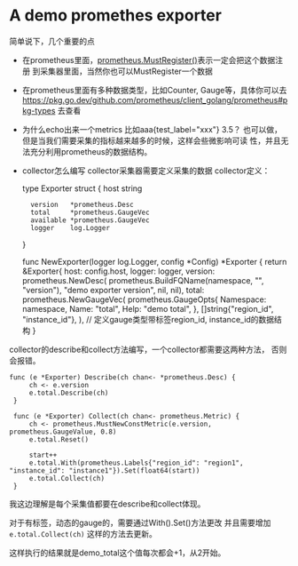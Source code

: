 # A demo promethes exporter
简单说下，几个重要的点

-   在prometheus里面，[prometheus.MustRegister()](https://pkg.go.dev/github.com/prometheus/client_golang/prometheus#MustRegister)表示一定会把这个数据注册
    到采集器里面，当然你也可以MustRegister一个数据
-   在prometheus里面有多种数据类型，比如Counter, Gauge等，具体你可以去
    <https://pkg.go.dev/github.com/prometheus/client_golang/prometheus#pkg-types>
    去查看
-   为什么echo出来一个metrics 比如aaa{test\_label="xxx"} 3.5？
    也可以做，但是当我们需要采集的指标越来越多的时候，这样会些微影响可读
    性，并且无法充分利用prometheus的数据结构。
-   collector怎么编写
    collector采集器需要定义采集的数据
    collector定义：

    type Exporter struct {
    	  host       string
    
    	  version   *prometheus.Desc
    	  total     *prometheus.GaugeVec
    	  available *prometheus.GaugeVec
    	  logger    log.Logger
      }
    
      func NewExporter(logger log.Logger, config *Config) *Exporter {
    	  return &Exporter{
    		  host:       config.host,
    		  logger:     logger,
    		  version: prometheus.NewDesc(
    			  prometheus.BuildFQName(namespace, "", "version"),
    			  "demo exporter version",
    			  nil,
    			  nil),
    		  total: prometheus.NewGaugeVec(
    			  prometheus.GaugeOpts{
    				  Namespace: namespace,
    				  Name:      "total",
    				  Help:      "demo total",
    			  },
    			  []string{"region_id", "instance_id"},
    		  ), // 定义gauge类型带标签region_id, instance_id的数据结构
    	  }

collector的describe和collect方法编写，一个collector都需要这两种方法，
否则会报错。

    func (e *Exporter) Describe(ch chan<- *prometheus.Desc) {
    	 ch <- e.version
    	 e.total.Describe(ch)
     }
    
     func (e *Exporter) Collect(ch chan<- prometheus.Metric) {
    	 ch <- prometheus.MustNewConstMetric(e.version, prometheus.GaugeValue, 0.8)
    	 e.total.Reset()
    
    	 start++
    	 e.total.With(prometheus.Labels{"region_id": "region1", "instance_id": "instance1"}).Set(float64(start))
    	 e.total.Collect(ch)
     }

我这边理解是每个采集值都要在describe和collect体现。

对于有标签，动态的gauge的，需要通过With().Set()方法更改
并且需要增加 `e.total.Collect(ch)` 这样的方法去更新。

这样执行的结果就是demo\_total这个值每次都会+1，从2开始。


